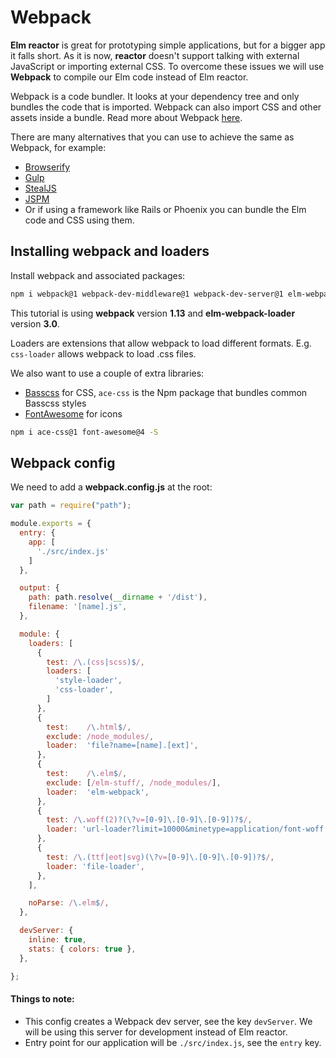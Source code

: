 # Webpack

__Elm reactor__ is great for prototyping simple applications, but for a bigger app it falls short. As it is now, __reactor__ doesn't support talking with external JavaScript or importing external CSS. To overcome these issues we will use __Webpack__ to compile our Elm code instead of Elm reactor.

Webpack is a code bundler. It looks at your dependency tree and only bundles the code that is imported. Webpack can also import CSS and other assets inside a bundle. Read more about Webpack [here](https://webpack.github.io/).

There are many alternatives that you can use to achieve the same as Webpack, for example:

- [Browserify](http://browserify.org/)
- [Gulp](http://gulpjs.com/)
- [StealJS](http://stealjs.com/)
- [JSPM](http://jspm.io/)
- Or if using a framework like Rails or Phoenix you can bundle the Elm code and CSS using them.

## Installing webpack and loaders

Install webpack and associated packages:

```bash
npm i webpack@1 webpack-dev-middleware@1 webpack-dev-server@1 elm-webpack-loader@3 file-loader@0 style-loader@0 css-loader@0 url-loader@0 -S
```

This tutorial is using __webpack__ version __1.13__ and __elm-webpack-loader__ version __3.0__.

Loaders are extensions that allow webpack to load different formats. E.g. `css-loader` allows webpack to load .css files.

We also want to use a couple of extra libraries:

- [Basscss](http://www.basscss.com/) for CSS, `ace-css` is the Npm package that bundles common Basscss styles
- [FontAwesome](https://fortawesome.github.io/Font-Awesome/) for icons

```bash
npm i ace-css@1 font-awesome@4 -S
```

## Webpack config

We need to add a __webpack.config.js__ at the root:

```js
var path = require("path");

module.exports = {
  entry: {
    app: [
      './src/index.js'
    ]
  },

  output: {
    path: path.resolve(__dirname + '/dist'),
    filename: '[name].js',
  },

  module: {
    loaders: [
      {
        test: /\.(css|scss)$/,
        loaders: [
          'style-loader',
          'css-loader',
        ]
      },
      {
        test:    /\.html$/,
        exclude: /node_modules/,
        loader:  'file?name=[name].[ext]',
      },
      {
        test:    /\.elm$/,
        exclude: [/elm-stuff/, /node_modules/],
        loader:  'elm-webpack',
      },
      {
        test: /\.woff(2)?(\?v=[0-9]\.[0-9]\.[0-9])?$/,
        loader: 'url-loader?limit=10000&minetype=application/font-woff',
      },
      {
        test: /\.(ttf|eot|svg)(\?v=[0-9]\.[0-9]\.[0-9])?$/,
        loader: 'file-loader',
      },
    ],

    noParse: /\.elm$/,
  },

  devServer: {
    inline: true,
    stats: { colors: true },
  },

};
```

#### Things to note:

- This config creates a Webpack dev server, see the key `devServer`. We will be using this server for development instead of Elm reactor.
- Entry point for our application will be `./src/index.js`, see the `entry` key.
